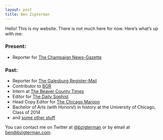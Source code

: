 ```yaml
---
layout: post
title: Ben Zigterman
---
```


Hello! This is my website. There is not much here for now. Here’s what’s up with me:

### Present:

- Reporter for [The Champaign News-Gazette](https://www.news-gazette.com/users/profile/ben%20zigterman/)

### Past:

- Reporter for [The Galesburg Register-Mail](https://www.galesburg.com/)
- Contributor to [BGR](https://bgr.com/author/ben-zigterman/)
- Intern at [The Beaver County Times](https://www.timesonline.com/)
- Editor for [The Daily Sophist](http://web.archive.org/web/20140112024227/http://dailysophist.com/)
- Head Copy Editor for [The Chicago Maroon](https://www.chicagomaroon.com/)
- Bachelor of Arts (with Honors!) in history at the University of Chicago, Class of 2014
- and [some other stuff](https://bzigterman.com/resume)

You can contact me on Twitter at [@bzigterman](http://twitter.com/bzigterman) or by email at <ben@bzigterman.com>.
